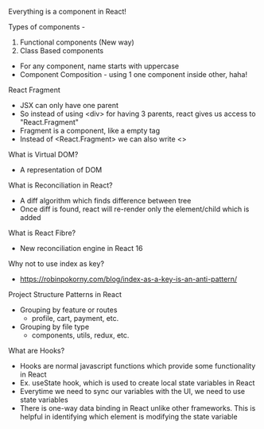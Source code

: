 Everything is a component in React!

Types of components -

1. Functional components (New way)
2. Class Based components

- For any component, name starts with uppercase
- Component Composition - using 1 one component inside other, haha!

React Fragment

- JSX can only have one parent
- So instead of using \<div> for having 3 parents, react gives us access to "React.Fragment"
- Fragment is a component, like a empty tag
- Instead of \<React.Fragment> we can also write <>

What is Virtual DOM?

- A representation of DOM

What is Reconciliation in React?

- A diff algorithm which finds difference between tree
- Once diff is found, react will re-render only the element/child which is added

What is React Fibre?

- New reconciliation engine in React 16

Why not to use index as key?

- https://robinpokorny.com/blog/index-as-a-key-is-an-anti-pattern/

Project Structure Patterns in React

- Grouping by feature or routes
  - profile, cart, payment, etc.
- Grouping by file type
  - components, utils, redux, etc.

What are Hooks?

- Hooks are normal javascript functions which provide some functionality in React
- Ex. useState hook, which is used to create local state variables in React
- Everytime we need to sync our variables with the UI, we need to use state variables
- There is one-way data binding in React unlike other frameworks. This is helpful in identifying which element is modifying the state variable
